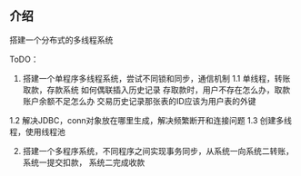 ## 介绍
搭建一个分布式的多线程系统

ToDO：
1. 搭建一个单程序多线程系统，尝试不同锁和同步，通信机制
1.1 单线程，转账取款，存款系统
如何偶联插入历史记录
存取款时，用户不存在怎么办，取款账户余额不足怎么办
交易历史记录那张表的ID应该为用户表的外键

1.2 解决JDBC，conn对象放在哪里生成，解决频繁断开和连接问题
1.3 创建多线程，使用线程池

2. 搭建一个多程序系统，不同程序之间实现事务同步，从系统一向系统二转账，系统一提交扣款，
系统二完成收款